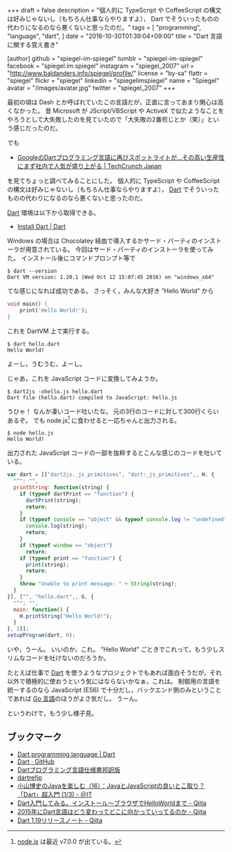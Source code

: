 +++
draft = false
description = "個人的に TypeScript や CoffeeScript の構文は好みじゃないし（もちろん仕事ならやりますよ）， Dart でそういったものの代わりになるのなら悪くないと思ったのだ。"
tags = [
  "programming",
  "language",
  "dart",
]
date = "2016-10-30T01:39:04+09:00"
title = "Dart 言語に関する覚え書き"

[author]
  github = "spiegel-im-spiegel"
  tumblr = "spiegel-im-spiegel"
  facebook = "spiegel.im.spiegel"
  instagram = "spiegel_2007"
  url = "http://www.baldanders.info/spiegel/profile/"
  license = "by-sa"
  flattr = "spiegel"
  flickr = "spiegel"
  linkedin = "spiegelimspiegel"
  name = "Spiegel"
  avatar = "/images/avatar.jpg"
  twitter = "spiegel_2007"
+++

最初の頃は Dash とか呼ばれていたこの言語だが，正直に言ってあまり関心は高くなかった。
昔 Microsoft が JScript/VBScript や ActiveX で似たようなことをやろうとして大失敗したのを見ていたので「大失敗の2番煎じとか（笑）」という感じだったのだ。

でも

- [GoogleのDartプログラミング言語に再びスポットライトが…その高い生産性にまず社内で人気が盛り上がる | TechCrunch Japan](http://jp.techcrunch.com/2016/10/26/20161026googles-dart-programming-language-returns-to-the-spotlight/)

を見てちょっと調べてみることにした。
個人的に TypeScript や CoffeeScript の構文は好みじゃないし（もちろん仕事ならやりますよ）， [Dart] でそういったものの代わりになるのなら悪くないと思ったのだ。

[Dart] 環境は以下から取得できる。

- [Install Dart | Dart](https://www.dartlang.org/install)

Windows の場合は Chocolatey 経由で導入するかサード・パーティのインストーラが用意されている。
今回はサード・パーティのインストーラを使ってみた。
インストール後にコマンドプロンプト等で

```text
$ dart --version
Dart VM version: 1.20.1 (Wed Oct 12 15:07:45 2016) on "windows_x64"
```

てな感じになれば成功である。
さっそく，みんな大好き “Hello World” から

```dart
void main() {
    print('Hello World!');
}
```

これを DartVM 上で実行する。

```text
$ dart hello.dart
Hello World!
```

よーし，うむうむ，よーし。

じゃあ，これを JavaScript コードに変換してみようか。

```text
$ dart2js -ohello.js hello.dart
Dart file (hello.dart) compiled to JavaScript: hello.js
```

うひゃ！ なんか凄いコード吐いたな。
元の3行のコードに対して300行くらいあるぞ。
でも node.js[^n] に食わせると一応ちゃんと出力される。

[^n]: [node.js](https://nodejs.org/) は最近 v7.0.0 が出ている。

```text
$ node hello.js
Hello World!
```

出力された JavaScript コードの一部を抜粋するとこんな感じのコードを吐いている。

```javascript
var dart = [["dart2js._js_primitives", "dart:_js_primitives",, H, {
  "^": "",
  printString: function(string) {
    if (typeof dartPrint == "function") {
      dartPrint(string);
      return;
    }
    if (typeof console == "object" && typeof console.log != "undefined") {
      console.log(string);
      return;
    }
    if (typeof window == "object")
      return;
    if (typeof print == "function") {
      print(string);
      return;
    }
    throw "Unable to print message: " + String(string);
  }
}], ["", "hello.dart",, G, {
  "^": "",
  main: function() {
    H.printString("Hello World!");
  }
}, 1]];
setupProgram(dart, 0);
```

いや，うーん。
いいのか，これ。
“Hello World” ごときでこれって，もう少しスリムなコードを吐けないのだろうか。

たとえば仕事で [Dart] を使うようなプロジェクトでもあれば面白そうだが，それ以外で積極的に使おうという気にはならないかなぁ，これは。
制御用の言語を統一するのなら JavaScript (ES6) で十分だし，バックエンド側のみということであれば [Go 言語]のほうがよさ気だし。
うーん。

というわけで，もう少し様子見。

## ブックマーク

- [Dart programming language | Dart](https://www.dartlang.org/)
- [Dart · GitHub](https://github.com/dart-lang)
- [Dartプログラミング言語仕様書邦訳版](http://www.cresc.co.jp/tech/java/Google_Dart/DartLanguageSpecification_about.html)
- [dartrefjp](https://sites.google.com/site/dartrefjp/)
- [小山博史のJavaを楽しむ（16）：JavaとJavaScriptの良いとこ取り？ 「Dart」超入門 (1/3) - ＠IT](http://www.atmarkit.co.jp/ait/articles/1208/29/news120.html)
- [Dart入門してみる。インストール～ブラウザでHelloWorldまで - Qiita](http://qiita.com/alucky0707/items/76aaf819a86eda7d6c4d)
- [2015年にDart言語はどう変わってどこに向かっていってるのか - Qiita](http://qiita.com/takyam/items/3dd2c1948f1fa7968a01)
- [Dart 1.19リリースノート - Qiita](http://qiita.com/sh4869/items/55d1ad5cd011113ed543)

[Dart]: https://www.dartlang.org/ "Dart programming language | Dart"
[Go 言語]: https://golang.org/ "The Go Programming Language"

